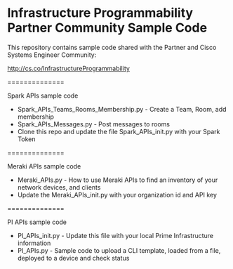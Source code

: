 # Infrastructure Programmability Partner Community Sample Code

This repository contains sample code shared with the Partner and Cisco Systems Engineer Community:

http://cs.co/InfrastructureProgrammability

==============

Spark APIs sample code

 - Spark_APIs_Teams_Rooms_Membership.py - Create a Team, Room, add membership
 - Spark_APIs_Messages.py - Post messages to rooms
 - Clone this repo and update the file Spark_APIs_init.py with your Spark Token

 
==============

Meraki APIs sample code

 - Meraki_APIs.py - How to use Meraki APIs to find an inventory of your network devices, and clients
 - Update the Meraki_APIs_init.py with your organization id and API key
 

==============

PI APIs sample code

 - PI_APIs_init.py - Update this file with your local Prime Infrastructure information
 - PI_APIs.py - Sample code to upload a CLI template, loaded from a file, deployed to a device and check status